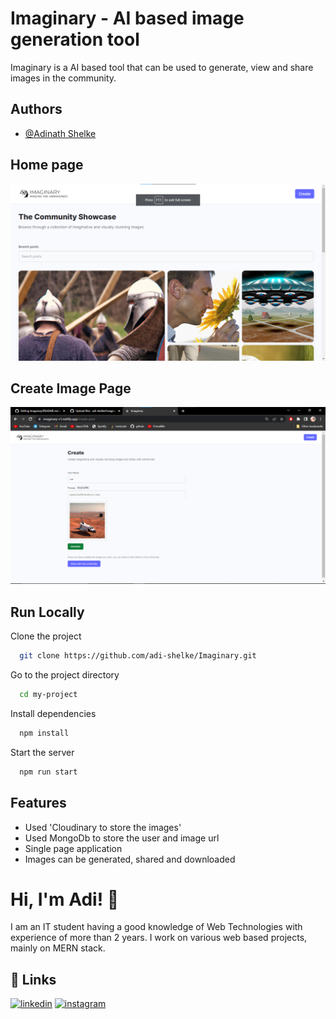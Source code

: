 
# Imaginary - AI based image generation tool

Imaginary is a AI based tool that can be used to generate, view and share images in the community.


## Authors

- [@Adinath Shelke](https://github.com/adi-shelke)


## Home page

![App Screenshot](home.png)

## Create Image Page

![App Screenshot](create.png)

## Run Locally

Clone the project

```bash
  git clone https://github.com/adi-shelke/Imaginary.git
```

Go to the project directory

```bash
  cd my-project
```

Install dependencies

```bash
  npm install
```

Start the server

```bash
  npm run start
```


## Features

- Used 'Cloudinary to store the images'
- Used MongoDb to store the user and image url
- Single page application
- Images can be generated, shared and downloaded


# Hi, I'm Adi! 👋

I am an IT student having a good knowledge of Web Technologies with experience of more than 2 years. I work on various web based projects, mainly on MERN stack.
## 🔗 Links

[![linkedin](https://camo.githubusercontent.com/94c3651c6737e3c6c4dcfd916b109fe135caee110fa58368fb1598fcf7f0528f/68747470733a2f2f696d672e69636f6e73382e636f6d2f636f6c6f722f3235362f6c696e6b6564696e2d636972636c65642e706e67)](https://linkedin.com/in/adinath%20shelke)
[![instagram](https://camo.githubusercontent.com/3f518ffe0e82c573dc4f79a2467bd593f934dcd05a35cb5283bf34834da1eeb5/68747470733a2f2f696d672e69636f6e73382e636f6d2f666c75656e63792f3235362f696e7374616772616d2d6e65772e706e67)](https://instagram.com/adi_shelke_07)

